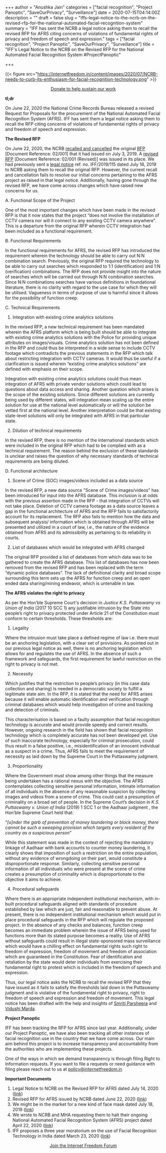 +++
author = "Anushka Jain"
categories = ["facial recognition", "Project Panoptic", "SaveOurPrivacy", "Surveillance"]
date = 2020-07-15T04:14:00Z
description = ""
draft = false
slug = "iffs-legal-notice-to-the-ncrb-on-the-revised-rfp-for-the-national-automated-facial-recognition-system"
summary = "IFF has sent the NCRB a legal notice asking them to recall the revised RFP for AFRS citing concerns of violations of fundamental rights of privacy and freedom of speech and expression."
tags = ["facial recognition", "Project Panoptic", "SaveOurPrivacy", "Surveillance"]
title = "IFF's Legal Notice to the NCRB on the Revised RFP for the National Automated Facial Recognition System #ProjectPanoptic"

+++


{{< figure src="https://internetfreedom.in/content/images/2020/07/NCRB-needs-to-curb-its-enthusiasm-for-facial-recognition-technology.png" >}}

<div style="text-align:center;">
    <a href="https://internetfreedom.in/donate/" class="button">Donate to help sustain our work</a>
</div>

**tl;dr**

On June 22, 2020 the National Crime Records Bureau released a revised Request for Proposals for the procurement of the National Automated Facial Recognition System (AFRS). IFF has sent them a legal notice asking them to recall the RFP citing concerns of violations of fundamental rights of privacy and freedom of speech and expression.

**The Revised RFP**

On June 22, 2020, the NCRB [recalled and cancelled](https://drive.google.com/file/d/1qmmdP_Jdk9ceorJa0gAQqFlRjuz6AtOm/view?usp=sharing) the original [RFP](https://drive.google.com/file/d/1rZhDeH9a9E6T7zDTNZoyBdPakwwFFpBU/view?usp=sharing) [Document Reference: 02/001] that it had issued on July 3, 2019. A [revised RFP](https://drive.google.com/file/d/1KgnURYsFLBqOhLidW28nrbugI--SnKx5/view?usp=sharing) [Document Reference: 02/001 (Revised)] was issued in its place. We had previously sent a [legal notice](https://drive.google.com/file/d/1XNeqiyjCF0KWbiZB5mRUCtVyyxU2wj2v/view?usp=sharing) ref. no. IFF/2019/115 dated July 18, 2019 to NCRB asking them to recall the original RFP. However, the current recall and cancellation fails to resolve our initial concerns pertaining to the AFRS project as raised in that legal notice. Additionally, having gone through the revised RFP, we have come across changes which have raised new concerns for us.

A. Functional Scope of the Project

One of the most important changes which have been made in the revised RFP is that it now states that the project “does not involve the installation of CCTV camera nor will it connect to any existing CCTV camera anywhere”. This is a departure from the original RFP wherein CCTV integration had been included as a functional requirement.

B. Functional Requirements

In the functional requirements for AFRS, the revised RFP has introduced the requirement wherein the technology should be able to carry out N:N combination search. Previously, the original RFP required the technology to be able to carry out searches which responded to 1:1 (identification) and 1:N (verification) combinations. The RFP does not provide insight into the nature of searches which will be carried out through N:N combination searches. Since N:N combinations searches have various definitions in foundational literature, there is no clarity with regard to the use case for which they will be utilised. Vagueness in terms of purpose of use is harmful since it allows for the possibility of function creep. 

C. Technical Requirements

1.  Integration with existing crime analytics solutions

In the revised RFP, a new technical requirement has been mandated wherein the AFRS platform which is being built should be able to integrate with existing crime analytics solutions with the Police for providing unique attributes on images/visuals. Crime analytics solution has not been defined in the RFP and could thus be interpreted in a wide sense to include CCTV footage which contradicts the previous statements in the RFP which talk about restricting integration with CCTV cameras. It would thus be useful if a clarification is issued wherein “existing crime analytics solutions” are defined with emphasis on their scope. 

Integration with existing crime analytics solutions could thus mean integration of AFRS with private vendor solutions which could lead to questions about data access and sharing. Another question which arises is the scope of the existing solutions. Since different solutions are currently being used by different states, will integration mean scaling up the entire solution for use at the national level automatically or will the solution be vetted first at the national level. Another interpretation could be that existing state-level solutions will only be integrated with AFRS in that particular state. 

2. Dilution of technical requirements

In the revised RFP, there is no mention of the international standards which were included in the original RFP which had to be complied with as a technical requirement. The reason behind the exclusion of these standards is unclear and raises the question of why necessary standards of technical requirements are being diluted. 

D. Functional architecture

1. Scene of Crime (SOC) images/videos included as a data source

In the revised RFP, a new data source  "Scene of Crime images/videos" has been introduced for input into the AFRS database. This inclusion is at odds with the previous assertion made in the RFP - that integration of CCTVs will not take place. Deletion of CCTV camera footage as a data source leaves a gap in the functional architecture of AFRS and the RFP fails to satisfactorily account for its replacement. The RFP also fails to mention how the data and subsequent analysis/ information which is obtained through AFRS will be presented and utilized in a court of law, i.e., the nature of the evidence obtained from AFRS and its admissibility as pertaining to its reliability in courts.

2. List of databases which would be integrated with AFRS changed

The original RFP provided a list of databases from which data was to be gathered to create the AFRS database. This list of databases has now been removed from the revised RFP and has been replaced with the term “dynamic police databases”. The lack of definitional clarity and broad scope surrounding this term sets up the AFRS for function creep and an open ended data sharing/mining endeavor, which is untenable in law. 

**The AFRS violates the right to privacy**

As per the Hon’ble Supreme Court's decision in _Justice K.S. Puttaswamy vs Union of India_ (2017 10 SCC 1) any justifiable intrusion by the State into people’s right to privacy protected under Article 21 of the Constitution must conform to certain thresholds. These thresholds are:

1. Legality

Where the intrusion must take place a defined regime of law i.e. there must be an anchoring legislation, with a clear set of provisions. As pointed out in our previous legal notice as well, there is no anchoring legislation which allows for and regulates  the use of AFRS. In the absence of such a framework and safeguards, the first requirement for lawful restriction on the right to privacy is not met. 

2. Necessity

Which justifies that the restriction to people’s privacy (in this case data collection and sharing) is needed in a democratic society to fulfill a legitimate state aim. In the RFP, it is stated that the need for AFRS arises because it will enable automatic identification and verification  through criminal databases which would help investigation of crime and tracking and detection of criminals. 

This characterisation is based on a faulty assumption that facial recognition technology is accurate and would provide speedy and correct results. However, ongoing research in the field has shown that facial recognition technology which is completely accurate has not been developed yet. Use of such inaccurate technology, especially for criminal prosecution, could thus result in a false positive, i.e., misidentification of an innocent individual as a suspect in a crime. Thus, AFRS fails to meet the requirement of necessity as laid down by the Supreme Court in the Puttaswamy judgment. 

3. Proportionality

Where the Government must show among other things that the measure being undertaken has a rational nexus with the objective. The AFRS contemplates collecting sensitive personal information, intimate information of all individuals in the absence of any reasonable suspicion by collecting images and videos from a scene of crime. This could cast a presumption of criminality on a broad set of people. In the Supreme Court’s decision in _K.S. Puttaswamy v. Union of India_ (2019) 1 SCC 1  or the Aadhaar judgment , the Hon’ble Supreme Court held that:

“*[u]nder the garb of prevention of money laundering or black money, there cannot be such a sweeping provision which targets every resident of the country as a suspicious person*”

While this statement was made in the context of rejecting the mandatory linkage of Aadhaar with bank accounts to counter money laundering, it clearly shows that imposition of such a restriction on the entire population, without any evidence of wrongdoing on their part, would constitute a disproportionate response. Similarly, collecting sensitive personal information of all individuals who were present at the scene of crime creates a presumption of criminality which is disproportionate to the objective it aims to achieve. 

4. Procedural safeguards

Where there is an appropriate independent institutional mechanism, with in-built procedural safeguards aligned with standards of procedure established by law which are just, fair and reasonable to prevent abuse. At present, there is no independent institutional mechanism which would put in place procedural safeguards in the RFP which will regulate the proposed project. In the absence of any checks and balances, function creep becomes an immediate problem wherein the issue of AFRS being used for functions more than its stated purpose becomes a reality. Use of AFRS without safeguards could result in illegal state-sponsored mass surveillance which would have a chilling effect on fundamental rights such right to freedom of expression, freedom of movement and freedom of association which are guaranteed in the Constitution. Fear of identification and retaliation by the state would deter individuals from exercising their fundamental right to protest which is included in the freedom of speech and expression.

Thus, our legal notice asks the NCRB to recall the revised RFP that they have issued as it fails to satisfy the thresholds laid down in the Puttaswamy judgment and is violative of the fundamental right to privacy, right to freedom of speech and expression and freedom of movement. This legal notice has been drafted with the help and insights of [Smriti Parsheera](https://twitter.com/SmritiParsheera) and [Vidushi Marda](https://twitter.com/VidushiMarda). 

**Project Panoptic**

IFF has been tracking the RFP for AFRS since last year. Additionally, under our Project Panoptic, we have also been tracking all other instances of facial recognition use in the country that we have come across. Our main aim behind this project is to increase transparency and accountability from the authorities who are implementing these projects.

One of the ways in which we demand transparency is through filing Right to Information requests. If you want to file a requests or need guidance with filing please reach out to us at policy@internetfreedom.in

**Important Documents**

1. Legal Notice to NCRB on the Revised RFP for AFRS dated July 14, 2020 ([link](https://drive.google.com/file/d/1fJUCXeWgDLHe2o_xMjj2I4GuqD9_n7Ua/view?usp=sharing))
2. Revised RFP for AFRS issued by NCRB dated June 22, 2020 ([link](https://drive.google.com/file/d/1KgnURYsFLBqOhLidW28nrbugI--SnKx5/view?usp=sharing))
3. We might be in the market for a new kind of face mask dated July 18, 2019 ([link](https://internetfreedom.in/maskon/))
4. We wrote to NCRB and MHA requesting them to halt their ongoing National Automated Facial Recognition System (AFRS) project dated April 22, 2020 ([link](https://internetfreedom.in/we-wrote-to-ncrb-and-mha-requesting-them-to-halt-their-ongoing-national-automated-facial-recognition-system-afrs-project/))
5. IFF proposes a three year moratorium on the use of Facial Recognition Technology in India dated March 23, 2020 ([link](https://internetfreedom.in/we-have-written-to-the-government-seeking-a-3-year-moratorium-on-government-use-of-facial-recognition-technology-in-india-projectpanoptic/))

<div style="text-align:center;">
    <a href="https://forum.internetfreedom.in/" class="button">Join the Internet Freedom Forum</a>
</div>



